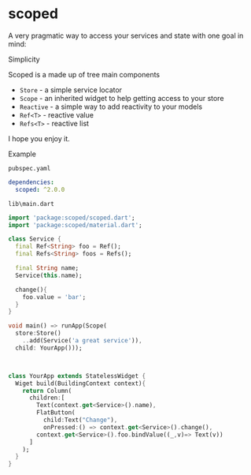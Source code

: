 # scoped

A very pragmatic way to access your services and state with one goal in mind:

Simplicity

Scoped is a made up of tree main components

- `Store` - a simple service locator
- `Scope` - an inherited widget to help getting access to your store
- `Reactive` - a simple way to add reactivity to your models
- `Ref<T>` - reactive value
- `Refs<T>` - reactive list

I hope you enjoy it.

Example

`pubspec.yaml`

```yaml
dependencies:
  scoped: ^2.0.0
```

`lib\main.dart`

```dart
import 'package:scoped/scoped.dart';
import 'package:scoped/material.dart';

class Service {
  final Ref<String> foo = Ref();
  final Refs<String> foos = Refs();

  final String name;
  Service(this.name);

  change(){
    foo.value = 'bar';
  }
}

void main() => runApp(Scope(
  store:Store()
    ..add(Service('a great service')),
  child: YourApp()));



class YourApp extends StatelessWidget {
  Wiget build(BuildingContext context){
    return Column(
      children:[
        Text(context.get<Service>().name),
        FlatButton(
          child:Text("Change"),
          onPressed:() => context.get<Service>().change(),
        context.get<Service>().foo.bindValue((_,v)=> Text(v))
      ]
    );
  }
}
```
